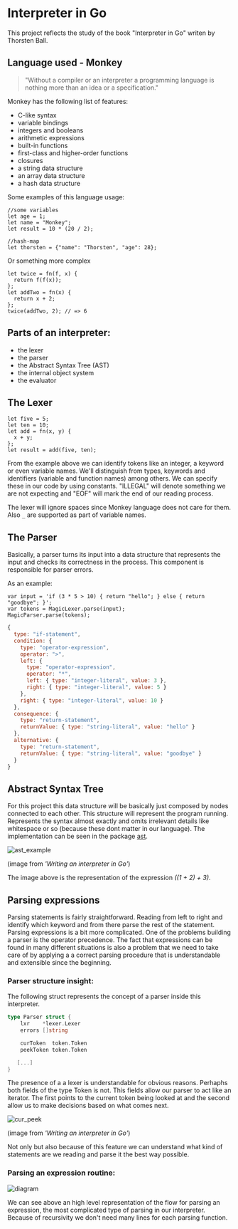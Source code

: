 # Interpreter in Go

This project reflects the study of the book "Interpreter in Go" writen by Thorsten Ball.

## Language used - Monkey

> "Without a compiler or an interpreter a programming language is nothing more than an idea or a specification."

Monkey has the following list of features:

* C-like syntax
* variable bindings
* integers and booleans
* arithmetic expressions
* built-in functions
* first-class and higher-order functions
* closures
* a string data structure
* an array data structure
* a hash data structure

Some examples of this language usage:

```
//some variables
let age = 1;
let name = "Monkey";
let result = 10 * (20 / 2);
```

```
//hash-map
let thorsten = {"name": "Thorsten", "age": 28};
```

Or something more complex

```
let twice = fn(f, x) {
  return f(f(x));
};
let addTwo = fn(x) {
  return x + 2;
};
twice(addTwo, 2); // => 6
```

## Parts of an interpreter:

* the lexer
* the parser
* the Abstract Syntax Tree (AST)
* the internal object system
* the evaluator

## The Lexer

```
let five = 5;
let ten = 10;
let add = fn(x, y) {
  x + y;
};
let result = add(five, ten);
```

From the example above we can identify tokens like an integer, a keyword or even variable names. We'll distinguish from
types, keywords and identifiers (variable and function names) among others. We can specify these in our code by using
constants. "ILLEGAL" will denote something we are not expecting and "EOF" will mark the end of our reading process.

The lexer will ignore spaces since Monkey language does not care for them. Also `_` are supported as part of variable
names.

## The Parser

Basically, a parser turns its input into a data structure that represents the input and checks its correctness in the 
process. This component is responsible for parser errors.

As an example:

```
var input = 'if (3 * 5 > 10) { return "hello"; } else { return "goodbye"; }';
var tokens = MagicLexer.parse(input);
MagicParser.parse(tokens);
```
```javascript
{
  type: "if-statement",
  condition: {
    type: "operator-expression",
    operator: ">",
    left: {
      type: "operator-expression",
      operator: "*",
      left: { type: "integer-literal", value: 3 },
      right: { type: "integer-literal", value: 5 }
    },
    right: { type: "integer-literal", value: 10 }
  },
  consequence: {
    type: "return-statement",
    returnValue: { type: "string-literal", value: "hello" }
  },
  alternative: {
    type: "return-statement",
    returnValue: { type: "string-literal", value: "goodbye" }
  }
}
```

## Abstract Syntax Tree

For this project this data structure will be basically just composed by nodes connected to each other. This structure will 
represent the program running. Represents the syntax almost exactly and omits irrelevant details like whitespace or so 
(because these dont matter in our language). The implementation can be seen in the package [ast](./ast).

![ast_example](https://i.imgur.com/LBKD2Xh.png)

(image from _'Writing an interpreter in Go'_)

The image above is the representation of the expression _((1 + 2) + 3)_.

## Parsing expressions

Parsing statements is fairly straightforward. Reading from left to right and identify which keyword and from there parse
 the rest of the statement. Parsing expressions is a bit more complicated. One of the problems building a parser is the
operator precedence. The fact that expressions can be found in many different situations is also a problem that we need 
to take care of by applying a a correct parsing procedure that is understandable and extensible since the beginning. 


### Parser structure insight:

The following struct represents the concept of a parser inside this interpreter.

```go
type Parser struct {
	lxr    *lexer.Lexer
	errors []string

	curToken  token.Token
	peekToken token.Token

   [...]
}
```

The presence of a a lexer is understandable for obvious reasons. Perhaphs both fields of the type Token is not. This fields allow our parser to act like an iterator. The first points to the current token being looked at and the second allow us to make decisions based on what comes next.


![cur_peek](https://imgur.com/GHgTVoO.png)

(image from _'Writing an interpreter in Go'_)

Not only but also because of this feature we can understand what kind of statements are we reading and parse it the best way possible.

### Parsing an expression routine:

![diagram](https://i.imgur.com/oo9UNwR.png)

We can see above an high level representation of the flow for parsing an expression, the most complicated type of parsing in our interpreter. Because of recursivity we don't need many lines for each parsing function. 
